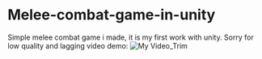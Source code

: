 # Melee-combat-game-in-unity


Simple melee combat game i made, it is my first work with unity.
Sorry for low quality and lagging video demo:
![My Video_Trim](https://user-images.githubusercontent.com/59201258/138597568-7821da8e-7d1c-4daa-9bf7-cd8a69976818.gif)
